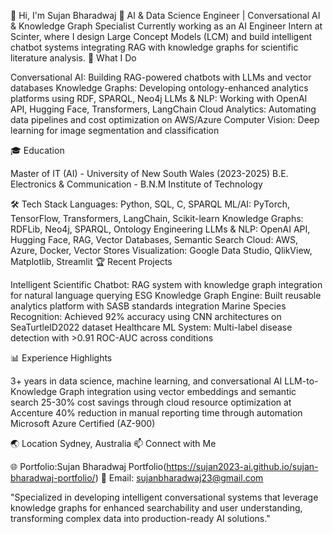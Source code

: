 👋 Hi, I'm Sujan Bharadwaj
🤖 AI & Data Science Engineer | Conversational AI & Knowledge Graph Specialist
Currently working as an AI Engineer Intern at Scinter, where I design Large Concept Models (LCM) and build intelligent chatbot systems integrating RAG with knowledge graphs for scientific literature analysis.
🔬 What I Do

Conversational AI: Building RAG-powered chatbots with LLMs and vector databases
Knowledge Graphs: Developing ontology-enhanced analytics platforms using RDF, SPARQL, Neo4j
LLMs & NLP: Working with OpenAI API, Hugging Face, Transformers, LangChain
Cloud Analytics: Automating data pipelines and cost optimization on AWS/Azure
Computer Vision: Deep learning for image segmentation and classification

🎓 Education

Master of IT (AI) - University of New South Wales (2023-2025)
B.E. Electronics & Communication - B.N.M Institute of Technology

🛠️ Tech Stack
Languages: Python, SQL, C, SPARQL
ML/AI: PyTorch, TensorFlow, Transformers, LangChain, Scikit-learn
Knowledge Graphs: RDFLib, Neo4j, SPARQL, Ontology Engineering
LLMs & NLP: OpenAI API, Hugging Face, RAG, Vector Databases, Semantic Search
Cloud: AWS, Azure, Docker, Vector Stores
Visualization: Google Data Studio, QlikView, Matplotlib, Streamlit
🏆 Recent Projects

Intelligent Scientific Chatbot: RAG system with knowledge graph integration for natural language querying
ESG Knowledge Graph Engine: Built reusable analytics platform with SASB standards integration
Marine Species Recognition: Achieved 92% accuracy using CNN architectures on SeaTurtleID2022 dataset
Healthcare ML System: Multi-label disease detection with >0.91 ROC-AUC across conditions

📊 Experience Highlights

3+ years in data science, machine learning, and conversational AI
LLM-to-Knowledge Graph integration using vector embeddings and semantic search
25-30% cost savings through cloud resource optimization at Accenture
40% reduction in manual reporting time through automation
Microsoft Azure Certified (AZ-900)

🌏 Location
Sydney, Australia
📫 Connect with Me

🌐 Portfolio:Sujan Bharadwaj Portfolio(https://sujan2023-ai.github.io/sujan-bharadwaj-portfolio/)
📧 Email: sujanbharadwaj23@gmail.com


"Specialized in developing intelligent conversational systems that leverage knowledge graphs for enhanced searchability and user understanding, transforming complex data into production-ready AI solutions."

<!--
**Sujan2023-AI/Sujan2023-AI** is a ✨ _special_ ✨ repository because its `README.md` (this file) appears on your GitHub profile.

Here are some ideas to get you started:

- 🔭 I’m currently working on ...
- 🌱 I’m currently learning ...
- 👯 I’m looking to collaborate on ...
- 🤔 I’m looking for help with ...
- 💬 Ask me about ...
- 📫 How to reach me: ...
- 😄 Pronouns: ...
- ⚡ Fun fact: ...
-->

